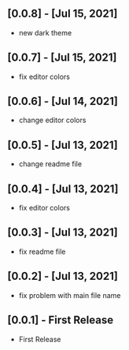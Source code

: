 ## [0.0.8] - [Jul 15, 2021]
* new dark theme
## [0.0.7] - [Jul 15, 2021]
* fix editor colors
## [0.0.6] - [Jul 14, 2021]
* change editor colors
## [0.0.5] - [Jul 13, 2021]
* change readme file
## [0.0.4] - [Jul 13, 2021]
* fix editor colors
## [0.0.3] - [Jul 13, 2021]
* fix readme file
## [0.0.2] - [Jul 13, 2021]
* fix problem with main file name
## [0.0.1] - First Release
* First Release
